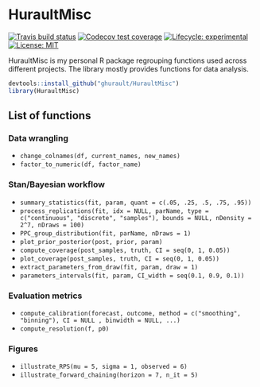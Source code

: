 # HuraultMisc

<!-- badges: start -->
[![Travis build status](https://travis-ci.org/ghurault/HuraultMisc.svg?branch=master)](https://travis-ci.org/ghurault/HuraultMisc)
[![Codecov test coverage](https://codecov.io/gh/ghurault/HuraultMisc/branch/master/graph/badge.svg)](https://codecov.io/gh/ghurault/HuraultMisc?branch=master)
[![Lifecycle: experimental](https://img.shields.io/badge/lifecycle-experimental-orange.svg)](https://www.tidyverse.org/lifecycle/#experimental)
[![License: MIT](https://img.shields.io/badge/License-MIT-yellow.svg)](https://opensource.org/licenses/MIT)
<!-- badges: end -->

HuraultMisc is my personal R package regrouping functions used across different projects.
The library mostly provides functions for data analysis.

``` r
devtools::install_github("ghurault/HuraultMisc")
library(HuraultMisc)
```

## List of functions

### Data wrangling

- `change_colnames(df, current_names, new_names)`
- `factor_to_numeric(df, factor_name)`

### Stan/Bayesian workflow

- `summary_statistics(fit, param, quant = c(.05, .25, .5, .75, .95))`
- `process_replications(fit, idx = NULL, parName, type = c("continuous", "discrete", "samples"), bounds = NULL, nDensity = 2^7, nDraws = 100)`
- `PPC_group_distribution(fit, parName, nDraws = 1)`
- `plot_prior_posterior(post, prior, param)`
- `compute_coverage(post_samples, truth, CI = seq(0, 1, 0.05))`
- `plot_coverage(post_samples, truth, CI = seq(0, 1, 0.05))`
- `extract_parameters_from_draw(fit, param, draw = 1)`
- `parameters_intervals(fit, param, CI_width = seq(0.1, 0.9, 0.1))`

### Evaluation metrics

- `compute_calibration(forecast, outcome, method = c("smoothing", "binning"), CI = NULL , binwidth = NULL, ...)`
- `compute_resolution(f, p0)`

### Figures

- `illustrate_RPS(mu = 5, sigma = 1, observed = 6)`
- `illustrate_forward_chaining(horizon = 7, n_it = 5)`
